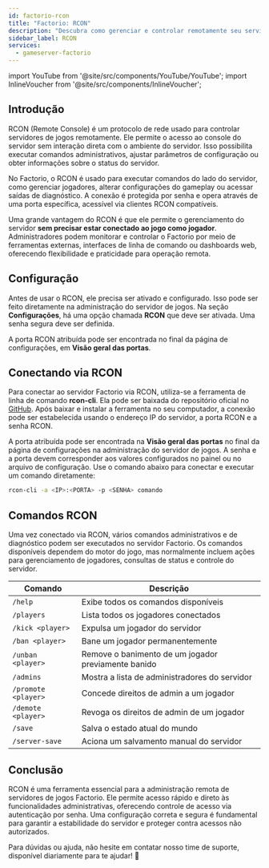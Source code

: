 ```yaml
---
id: factorio-rcon
title: "Factorio: RCON"
description: "Descubra como gerenciar e controlar remotamente seu servidor de jogos Factorio para uma administração eficiente e ajustes no gameplay → Saiba mais agora"
sidebar_label: RCON
services:
  - gameserver-factorio
---
```


import YouTube from '@site/src/components/YouTube/YouTube';
import InlineVoucher from '@site/src/components/InlineVoucher';

## Introdução

RCON (Remote Console) é um protocolo de rede usado para controlar servidores de jogos remotamente. Ele permite o acesso ao console do servidor sem interação direta com o ambiente do servidor. Isso possibilita executar comandos administrativos, ajustar parâmetros de configuração ou obter informações sobre o status do servidor.

No Factorio, o RCON é usado para executar comandos do lado do servidor, como gerenciar jogadores, alterar configurações do gameplay ou acessar saídas de diagnóstico. A conexão é protegida por senha e opera através de uma porta específica, acessível via clientes RCON compatíveis.

Uma grande vantagem do RCON é que ele permite o gerenciamento do servidor **sem precisar estar conectado ao jogo como jogador**. Administradores podem monitorar e controlar o Factorio por meio de ferramentas externas, interfaces de linha de comando ou dashboards web, oferecendo flexibilidade e praticidade para operação remota.

<InlineVoucher />

## Configuração

Antes de usar o RCON, ele precisa ser ativado e configurado. Isso pode ser feito diretamente na administração do servidor de jogos. Na seção **Configurações**, há uma opção chamada **RCON** que deve ser ativada. Uma senha segura deve ser definida.

A porta RCON atribuída pode ser encontrada no final da página de configurações, em **Visão geral das portas**. 



## Conectando via RCON

Para conectar ao servidor Factorio via RCON, utiliza-se a ferramenta de linha de comando **rcon-cli**. Ela pode ser baixada do repositório oficial no [GitHub](https://github.com/gorcon/rcon-cli). Após baixar e instalar a ferramenta no seu computador, a conexão pode ser estabelecida usando o endereço IP do servidor, a porta RCON e a senha RCON.

A porta atribuída pode ser encontrada na **Visão geral das portas** no final da página de configurações na administração do servidor de jogos. A senha e a porta devem corresponder aos valores configurados no painel ou no arquivo de configuração. Use o comando abaixo para conectar e executar um comando diretamente:

```bash
rcon-cli -a <IP>:<PORTA> -p <SENHA> comando
```



## Comandos RCON

Uma vez conectado via RCON, vários comandos administrativos e de diagnóstico podem ser executados no servidor Factorio. Os comandos disponíveis dependem do motor do jogo, mas normalmente incluem ações para gerenciamento de jogadores, consultas de status e controle do servidor.

| Comando                          | Descrição                                            |
|----------------------------------|--------------------------------------------------------|
| `/help`                          | Exibe todos os comandos disponíveis                   |
| `/players`                       | Lista todos os jogadores conectados                    |
| `/kick <player>`                 | Expulsa um jogador do servidor                         |
| `/ban <player>`                  | Bane um jogador permanentemente                        |
| `/unban <player>`                | Remove o banimento de um jogador previamente banido   |
| `/admins`                        | Mostra a lista de administradores do servidor         |
| `/promote <player>`              | Concede direitos de admin a um jogador                 |
| `/demote <player>`               | Revoga os direitos de admin de um jogador              |
| `/save`                          | Salva o estado atual do mundo                           |
| `/server-save`                   | Aciona um salvamento manual do servidor                 |



## Conclusão

RCON é uma ferramenta essencial para a administração remota de servidores de jogos Factorio. Ele permite acesso rápido e direto às funcionalidades administrativas, oferecendo controle de acesso via autenticação por senha. Uma configuração correta e segura é fundamental para garantir a estabilidade do servidor e proteger contra acessos não autorizados.

Para dúvidas ou ajuda, não hesite em contatar nosso time de suporte, disponível diariamente para te ajudar! 🙂

<InlineVoucher />